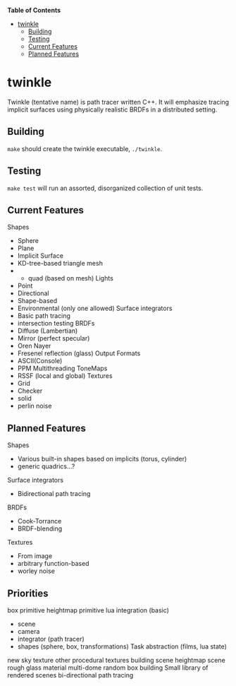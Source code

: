 <!-- markdown-toc start - Don't edit this section. Run M-x markdown-toc/generate-toc again -->
**Table of Contents**

- [twinkle](#twinkle)
	- [Building](#building)
	- [Testing](#testing)
	- [Current Features](#current-features)
	- [Planned Features](#planned-features)

<!-- markdown-toc end -->


# twinkle

Twinkle (tentative name) is path tracer written C++. It will emphasize tracing implicit surfaces using physically realistic BRDFs in a distributed setting.

## Building
`make` should create the twinkle executable, `./twinkle`.

## Testing
`make test` will run an assorted, disorganized collection of unit tests.

## Current Features
Shapes
* Sphere
* Plane
* Implicit Surface
* KD-tree-based triangle mesh
*  - quad (based on mesh)
Lights
* Point
* Directional
* Shape-based
* Environmental (only one allowed)
Surface integrators
* Basic path tracing
* intersection testing
BRDFs
* Diffuse (Lambertian)
* Mirror (perfect specular)
* Oren Nayer
* Fresenel reflection (glass)
Output Formats
* ASCII(Console)
* PPM
Multithreading
ToneMaps
* RSSF (local and global)
Textures
* Grid
* Checker
* solid
* perlin noise


##  Planned Features
Shapes
* Various built-in shapes based on implicits (torus, cylinder)
* generic quadrics...?

Surface integrators
* Bidirectional path tracing

BRDFs
* Cook-Torrance
* BRDF-blending

Textures
* From image
* arbitrary function-based
* worley noise


## Priorities
box primitive
heightmap primitive
lua integration (basic)
- scene
- camera
- integrator (path tracer)
- shapes (sphere, box, transformations)
Task abstraction (films, lua state)


new sky texture
other procedural textures
building scene
heightmap scene
rough glass material
multi-dome
random box building
Small library of rendered scenes
bi-directional path tracing

